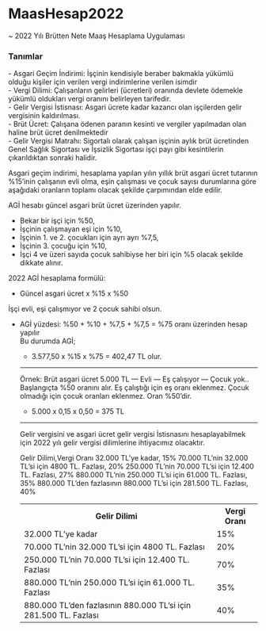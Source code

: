 # MaasHesap2022
~ 2022 Yılı Brütten Nete Maaş Hesaplama Uygulaması <br>

<h3>Tanımlar </h3>
- Asgari Geçim İndirimi: İşçinin kendisiyle beraber bakmakla yükümlü olduğu kişiler için verilen vergi indirimlerine verilen isimdir <br>
- Vergi Dilimi: Çalışanların gelirleri (ücretleri) oranında devlete ödemekle yükümlü oldukları vergi oranını belirleyen tarifedir. <br>
- Gelir Vergisi İstisnası: Asgari ücrete kadar kazancı olan işçilerden gelir vergisinin kaldırılması. <br>
- Brüt Ücret: Çalışana ödenen paranın kesinti ve vergiler yapılmadan olan haline brüt ücret denilmektedir <br>
- Gelir Vergisi Matrahı: Sigortalı olarak çalışan işçinin aylık brüt ücretinden Genel Sağlık Sigortası ve İşsizlik Sigortası işçi payı gibi kesintilerin çıkarıldıktan sonraki halidir. <br>




Asgari geçim indirimi, hesaplama yapılan yılın yıllık brüt asgari ücret tutarının %15’inin çalışanın evli olma, eşin çalışması ve çocuk sayısı durumlarına göre aşağıdaki oranların toplamı olacak şekilde çarpımından elde edilir.


AGİ hesabı güncel asgari brüt ücret üzerinden yapılır.

<ul>
<li>Bekar bir işçi için %50,</li>
<li>İşçinin çalışmayan eşi için %10,</li>
<li>İşçinin 1. ve 2. çocukları için ayrı ayrı %7,5,</li>
<li>İşçinin 3. çocuğu için %10,</li>
<li>İşçi 4 ve üzeri sayıda çocuk sahibiyse her biri için %5 olacak şekilde dikkate alınır.</li>
</ul>


2022 AGİ hesaplama formülü: <br>
<ul>
<li>Güncel asgari ücret x %15 x %50
</ul>


İşçi evli, eşi çalışmıyor ve 2 çocuk sahibi olsun.<br>
<ul>
<li>AGİ yüzdesi: %50 + %10 + %7,5 + %7,5 = %75 oranı üzerinden hesap yapılır</li>
</ul<

Bu durumda AGİ; <br>
<ul>
<li>3.577,50 x %15 x %75 = 402,47 TL olur.</li>
</ul>

--------------------------------------------------

 Örnek: Brüt asgari ücret 5.000 TL — Evli — Eş çalışıyor — Çocuk yok..<br>
Başlangıçta %50 oranını alır. Eş çalıştığı için eş oranı eklenmez. Çocuk olmadığı için çocuk oranları eklenmez. Oran %50’dir.<br>
<ul>
<li>5.000 x 0,15 x 0,50 = 375 TL</li>
</ul>
 
 -------------------------------------------------
 
 Gelir vergisini ve asgari ücret gelir vergisi İstisnasını hesaplayabilmek için 2022 yılı gelir vergisi dilimlerine ihtiyacımız olacaktır. 
 
Gelir Dilimi,Vergi Oranı
32.000 TL’ye kadar, 15%
70.000 TL’nin 32.000 TL’si için 4800 TL. Fazlası, 20%
250.000 TL’nin 70.000 TL’si için 12.400 TL. Fazlası, 27%
880.000 TL’nin 250.000 TL’si için 61.000 TL. Fazlası, 35%
880.000 TL’den fazlasının 880.000 TL’si için 281.500 TL. Fazlası, 40%
 
 <table>
    <tr>
     <th>
         Gelir Dilimi
     </th>
    <th>
        Vergi Oranı
     </th>
    </tr>
  <tr>
    <td>32.000 TL’ye kadar</td>
    <td>15%</td>
  </tr>
   <tr>
    <td>70.000 TL’nin 32.000 TL’si için 4800 TL. Fazlası</td>
    <td>20%</td>
  </tr>
  <tr>
    <td>250.000 TL’nin 70.000 TL’si için 12.400 TL. Fazlası</td>
    <td>70%</td>
  </tr>
  <tr>
   <td>
   880.000 TL’nin 250.000 TL’si için 61.000 TL. Fazlası
   </td>
     <td>
   35%
   </td>
  </tr>
  <tr>
   <td>
  880.000 TL’den fazlasının 880.000 TL’si için 281.500 TL. Fazlası
   </td>
     <td>
   40%
   </td>
  </tr>
 </table>
 
 
